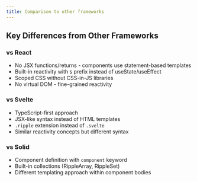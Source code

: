 ```yaml
---
title: Comparison to other frameworks
---
```


## Key Differences from Other Frameworks

### vs React
- No JSX functions/returns - components use statement-based templates
- Built-in reactivity with `$` prefix instead of useState/useEffect
- Scoped CSS without CSS-in-JS libraries
- No virtual DOM - fine-grained reactivity

### vs Svelte
- TypeScript-first approach
- JSX-like syntax instead of HTML templates
- `.ripple` extension instead of `.svelte`
- Similar reactivity concepts but different syntax

### vs Solid
- Component definition with `component` keyword
- Built-in collections (RippleArray, RippleSet)
- Different templating approach within component bodies
